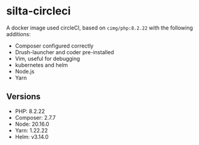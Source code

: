 # silta-circleci
A docker image used circleCI, based on `cimg/php:8.2.22` with the following additions:

- Composer configured correctly
- Drush-launcher and coder pre-installed
- Vim, useful for debugging
- kubernetes and helm
- Node.js
- Yarn

## Versions
- PHP: 8.2.22
- Composer: 2.7.7
- Node: 20.16.0
- Yarn: 1.22.22
- Helm: v3.14.0
